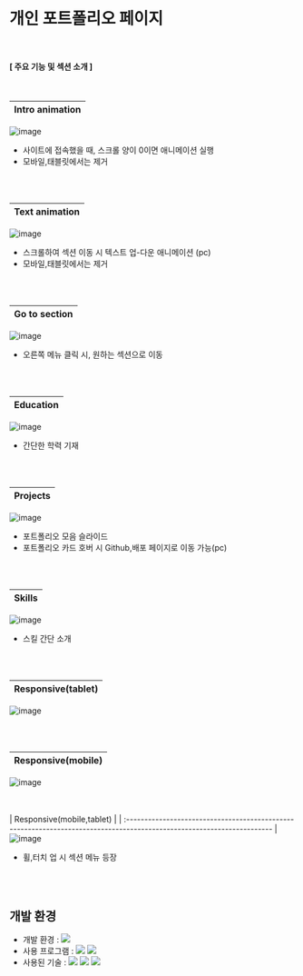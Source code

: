



# 개인 포트폴리오 페이지


<br>




####   [ 주요 기능 및 섹션 소개 ]





<br>

| Intro animation                                                                                                   |
| :---------------------------------------------------------------------------------------------------------------------- |
![image](https://github.com/kkh12345/kkh3/blob/main/Animation.gif)
 * 사이트에 접속했을 때, 스크롤 양이 0이면 애니메이션 실행
 * 모바일,태블릿에서는 제거

<br><br>

| Text animation                                                                                                  |
| :---------------------------------------------------------------------------------------------------------------------- |
![image](https://github.com/kkh12345/kkh3/blob/main/Animation%20text.gif)
 * 스크롤하여 섹션 이동 시 텍스트 업-다운 애니메이션 (pc)
 * 모바일,태블릿에서는 제거

<br><br>

| Go to section                                                                                                  |
| :---------------------------------------------------------------------------------------------------------------------- |
![image](https://github.com/kkh12345/kkh3/blob/main/section.gif)
 * 오른쪽 메뉴 클릭 시, 원하는 섹션으로 이동

<br><br>






| Education                                                                                                    |
| :---------------------------------------------------------------------------------------------------------------------- |
![image](https://github.com/kkh12345/kkh3/blob/main/edu.png)
 * 간단한 학력 기재

<br><br>

| Projects                                                                                                   |
| :---------------------------------------------------------------------------------------------------------------------- |
![image](https://github.com/kkh12345/kkh3/blob/main/projects.png)
 * 포트폴리오 모음 슬라이드
 * 포트폴리오 카드 호버 시 Github,배포 페이지로 이동 가능(pc)

<br><br>

| Skills                                                                                                   |
| :---------------------------------------------------------------------------------------------------------------------- |
![image](https://github.com/kkh12345/kkh3/blob/main/skills.png)
 * 스킬 간단 소개

<br><br>

| Responsive(tablet)                                                                                                   |
| :---------------------------------------------------------------------------------------------------------------------- |
![image](https://github.com/kkh12345/kkh3/blob/main/tablet.png)

<br><br>

| Responsive(mobile)                                                                                                   |
| :---------------------------------------------------------------------------------------------------------------------- |
![image](https://github.com/kkh12345/kkh3/blob/main/mobile.png)


 <br><br>
| Responsive(mobile,tablet)                                                                                                   |
| :---------------------------------------------------------------------------------------------------------------------- |
![image](https://github.com/kkh12345/kkh3/blob/main/responsive.gif)
 * 휠,터치 업 시 섹션 메뉴 등장
   

   





  <br><br>



  ##  개발 환경

- 개발 환경 : <img src="https://img.shields.io/badge/windows11-0078D6?style=flat-square&logo=windows10&logoColor=white"/>
- 사용 프로그램 : <img src="https://img.shields.io/badge/Vs code-007ACC?style=flat-square&logo=visualstudiocode&logoColor=white"/>  <img src="https://img.shields.io/badge/figma-F24E1E?style=flat-square&logo=figma&logoColor=white"/>
- 사용된 기술 :
  <img src="https://img.shields.io/badge/html5-E34F26?style=flat-square&logo=html5&logoColor=white"> <img src="https://img.shields.io/badge/css3-1572B6?style=flat-square&logo=css3&logoColor=white">  <img src="https://img.shields.io/badge/JavaScript-F7DF1E?style=flat-square&logo=JavaScript&logoColor=white"> 


  

    
   

